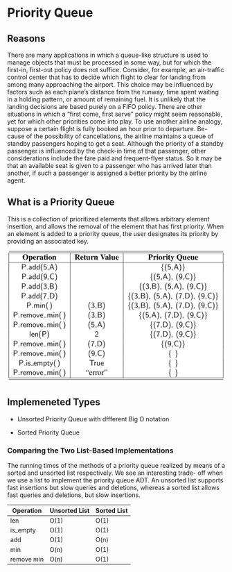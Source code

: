 # Priority Queue

## Reasons

There are many applications in which a queue-like structure is used to manage objects that must be processed in some way, but for which the first-in, first-out policy does not suffice. Consider, for example, an air-traffic control center that has to decide which flight to clear for landing from among many approaching the airport. This choice may be influenced by factors such as each plane’s distance from the runway, time spent waiting in a holding pattern, or amount of remaining fuel. It is unlikely that the landing decisions are based purely on a FIFO policy.
There are other situations in which a “first come, first serve” policy might seem reasonable, yet for which other priorities come into play. To use another airline analogy, suppose a certain flight is fully booked an hour prior to departure. Be- cause of the possibility of cancellations, the airline maintains a queue of standby passengers hoping to get a seat. Although the priority of a standby passenger is influenced by the check-in time of that passenger, other considerations include the fare paid and frequent-flyer status. So it may be that an available seat is given to a passenger who has arrived later than another, if such a passenger is assigned a better priority by the airline agent.

## What is a Priority Queue

This is a collection of prioritized elements that allows arbitrary element insertion, and allows the removal of the element that has first priority. When an element is added to a priority queue, the user designates its priority by providing an associated key.

![Operations in a priority Queue - Python](p_queue.png)


## Implemeneted Types

 - Unsorted Priority Queue with dffferent Big O notation

 - Sorted Priority Queue

### Comparing the Two List-Based Implementations

The running times of the methods of a priority queue
realized by means of a sorted and unsorted list respectively.
We see an interesting trade- off when we use a list to implement the priority queue ADT. An unsorted list supports fast insertions but slow queries and deletions, whereas a sorted list allows fast queries and deletions, but slow insertions.

Operation | Unsorted List | Sorted List
------------ | ------------- | ------------
len | O(1) | O(1)
is_empty | O(1) | O(1)
add | O(1) | O(n)
min | O(n) | O(1)
remove min | O(n) | O(1)
